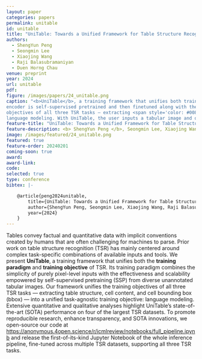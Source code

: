 ```yaml
---
layout: paper
categories: papers
permalink: unitable
id: unitable
title: "UniTable: Towards a Unified Framework for Table Structure Recognition via Self-Supervised Pretraining"
authors:
  - ShengYun Peng
  - Seongmin Lee
  - Xiaojing Wang
  - Raji Balasubramaniyan
  - Duen Horng Chau
venue: preprint
year: 2024
url: unitable
pdf: 
figure: /images/papers/24_unitable.png
caption: "<b>UniTable</b>, a training framework that unifies both training paradigm and training objective of TSR. In UniTable, the visual
encoder is self-supervised pretrained and then finetuned along with the task decoder on supervised datasets. UniTable unifies the training
objectives of all three TSR tasks — extracting <span style='color: #0085ff'>table structure</span>, <span style='color: #e3a400'>cell bbox</span>, and <span style='color: #138b00'>cell content</span> — into a unified task-agnostic training objective:
language modeling. With UniTable, the user inputs a tabular image and obtains the corresponding digitalized table in HTML."
feature-title: "UniTable: Towards a Unified Framework for Table Structure Recognition via Self-Supervised Pretraining"
feature-description: <b> ShengYun Peng </b>, Seongmin Lee, Xiaojing Wang, Raji Balasubramaniyan, Duen Horng Chau
image: /images/featured/24_unitable.png
featured: true
feature-order: 20240201
coming-soon: true
award: 
award-link: 
code: 
selected: true
type: conference
bibtex: |-

    @article{peng2024unitable,
        title={UniTable: Towards a Unified Framework for Table Structure Recognition via Self-Supervised Pretraining},
        author={ShengYun Peng, Seongmin Lee, Xiaojing Wang, Raji Balasubramaniyan, Duen Horng Chau},
        year={2024}
    }
---
```


Tables convey factual and quantitative data with implicit conventions created by humans that are often challenging for machines to parse. Prior work on table structure recognition (TSR) has mainly centered around complex task-specific combinations of available inputs and tools. We present **UniTable**, a training framework that unifies both the **training paradigm** and **training objective** of TSR. Its training paradigm combines the simplicity of purely pixel-level inputs with the effectiveness and scalability empowered by self-supervised pretraining (SSP) from diverse unannotated tabular images. Our framework unifies the training objectives of all three TSR tasks — extracting table structure, cell content, and cell bounding box (bbox) — into a unified task-agnostic training objective: language modeling. Extensive quantitative and qualitative analyses highlight UniTable’s state-of-the-art (SOTA) performance on four of the largest TSR datasets. To promote reproducible research, enhance transparency, and SOTA innovations, we open-source our code at https://anonymous.4open.science/r/icmlreview/notebooks/full_pipeline.ipynb and release the first-of-its-kind Jupyter Notebook of the whole inference pipeline, fine-tuned across multiple TSR datasets, supporting all three TSR tasks.